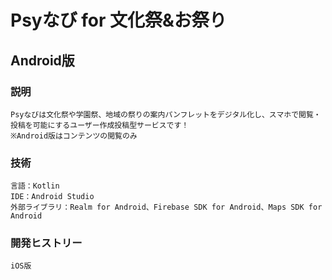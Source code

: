 # Psyなび for 文化祭&お祭り

## Android版

### 説明
```
Psyなびは文化祭や学園祭、地域の祭りの案内パンフレットをデジタル化し、スマホで閲覧・投稿を可能にするユーザー作成投稿型サービスです！
※Android版はコンテンツの閲覧のみ
```

### 技術
```
言語：Kotlin
IDE：Android Studio
外部ライブラリ：Realm for Android、Firebase SDK for Android、Maps SDK for Android
```

### 開発ヒストリー
```
iOS版
```
